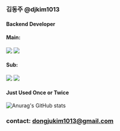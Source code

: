 ### 김동주 @djkim1013
#### Backend Developer

#### Main: 
<img src="https://img.shields.io/badge/Java-007396?style=flat-square&logo=Java&logoColor=white"/> <img src="https://img.shields.io/badge/Spring-6DB33F?style=flat-square&logo=Spring&logoColor=white"/>
#### Sub:
<img src="https://img.shields.io/badge/Apache Tomcat-F8DC75?style=flat-square&logo=ApacheTomcat&logoColor=black"/> <img src="https://img.shields.io/badge/Oracle-F80000?style=flat-square&logo=Oracle&logoColor=white"/>
#### Just Used Once or Twice

![Anurag's GitHub stats](https://github-readme-stats.vercel.app/api?username=djkim1013&show_icons=true&theme=radical)


### contact: dongjukim1013@gmail.com
